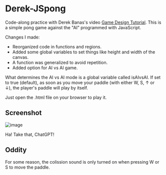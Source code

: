# Derek-JSpong

Code-along practice with Derek Banas's video [Game Design Tutorial](https://www.youtube.com/watch?v=rex2_9YBKAE). This is a simple pong game against the "AI" programmed with JavaScript.

Changes I made:
- Reorganized code in functions and regions.
- Added some global variables to set things like height and width of the canvas.
- A function was generalized to avoid repetition.
- Added option for AI vs AI game.

What determines the AI vs AI mode is a global variable called isAIvsAI. If set to true (default), as soon as you move your paddle (with either W, S, ↑ or ↓), the player's paddle will play by itself.

Just open the .html file on your browser to play it.

## Screenshot
![image](https://github.com/user-attachments/assets/a4c14a56-e50f-44d7-9d47-cf2c13f7c405)

Ha! Take that, ChatGPT!

## Oddity
For some reason, the colission sound is only turned on when pressing W or S to move the paddle.
